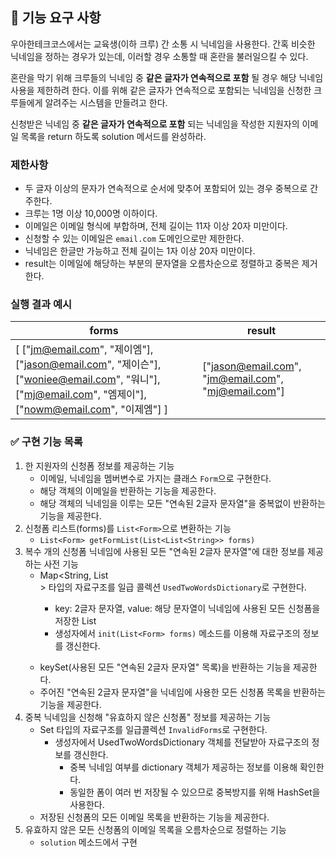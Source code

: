## 🚀 기능 요구 사항

우아한테크코스에서는 교육생(이하 크루) 간 소통 시 닉네임을 사용한다. 간혹 비슷한 닉네임을 정하는 경우가 있는데, 이러할 경우 소통할 때 혼란을 불러일으킬 수 있다.

혼란을 막기 위해 크루들의 닉네임 중 **같은 글자가 연속적으로 포함** 될 경우 해당 닉네임 사용을 제한하려 한다. 이를 위해 같은 글자가 연속적으로 포함되는 닉네임을 신청한 크루들에게 알려주는 시스템을 만들려고 한다.


신청받은 닉네임 중 **같은 글자가 연속적으로 포함** 되는 닉네임을 작성한 지원자의 이메일 목록을 return 하도록 solution 메서드를 완성하라.

### 제한사항

- 두 글자 이상의 문자가 연속적으로 순서에 맞추어 포함되어 있는 경우 중복으로 간주한다.
- 크루는 1명 이상 10,000명 이하이다.
- 이메일은 이메일 형식에 부합하며, 전체 길이는 11자 이상 20자 미만이다.
- 신청할 수 있는 이메일은 `email.com` 도메인으로만 제한한다.
- 닉네임은 한글만 가능하고 전체 길이는 1자 이상 20자 미만이다.
- result는 이메일에 해당하는 부분의 문자열을 오름차순으로 정렬하고 중복은 제거한다.

### 실행 결과 예시

| forms | result |
| --- | --- |
| [ ["jm@email.com", "제이엠"], ["jason@email.com", "제이슨"], ["woniee@email.com", "워니"], ["mj@email.com", "엠제이"], ["nowm@email.com", "이제엠"] ] | ["jason@email.com", "jm@email.com", "mj@email.com"] |

### ✅ 구현 기능 목록
1. 한 지원자의 신청폼 정보를 제공하는 기능
    - 이메일, 닉네임을 멤버변수로 가지는 클래스 `Form`으로 구현한다.
    - 해당 객체의 이메일을 반환하는 기능을 제공한다.
    - 해당 객체의 닉네임을 이루는 모든 "연속된 2글자 문자열"을 중복없이 반환하는 기능을 제공한다.
2. 신청폼 리스트(forms)를 `List<Form>`으로 변환하는 기능
    - `List<Form> getFormList(List<List<String>> forms)`
3. 복수 개의 신청폼 닉네임에 사용된 모든 "연속된 2글자 문자열"에 대한 정보를 제공하는 사전 기능
    - Map<String, List<Form>> 타입의 자료구조를 일급 콜렉션 `UsedTwoWordsDictionary`로 구현한다.
        - key: 2글자 문자열, value: 해당 문자열이 닉네임에 사용된 모든 신청폼을 저장한 List<Form>
        - 생성자에서 `init(List<Form> forms)` 메소드를 이용해 자료구조의 정보를 갱신한다.
    - keySet(사용된 모든 "연속된 2글자 문자열" 목록)을 반환하는 기능을 제공한다.
    - 주어진 "연속된 2글자 문자열"을 닉네임에 사용한 모든 신청폼 목록을 반환하는 기능을 제공한다.
4. 중복 닉네임을 신청해 "유효하지 않은 신청폼" 정보를 제공하는 기능
	- Set<Form> 타입의 자료구조를 일급콜렉션 `InvalidForms`로 구현한다.
    	- 생성자에서 UsedTwoWordsDictionary 객체를 전달받아 자료구조의 정보를 갱신한다.
        	- 중복 닉네임 여부를 dictionary 객체가 제공하는 정보를 이용해 확인한다.
            - 동일한 폼이 여러 번 저장될 수 있으므로 중복방지를 위해 HashSet을 사용한다.
    - 저장된 신청폼의 모든 이메일 목록을 반환하는 기능을 제공한다.
5. 유효하지 않은 모든 신청폼의 이메일 목록을 오름차순으로 정렬하는 기능
	- `solution` 메소드에서 구현
